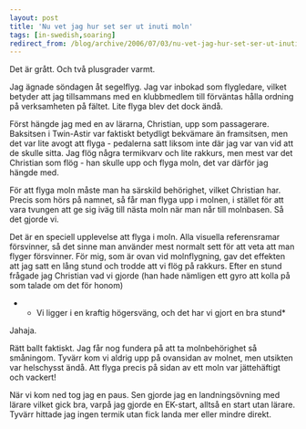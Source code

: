 ```yaml
---
layout: post
title: 'Nu vet jag hur set ser ut inuti moln'
tags: [in-swedish,soaring]
redirect_from: /blog/archive/2006/07/03/nu-vet-jag-hur-set-ser-ut-inuti-moln
---
```


Det är grått. Och två plusgrader varmt.

Jag ägnade söndagen åt segelflyg. Jag var inbokad som flygledare, vilket
betyder att jag tillsammans med en klubbmedlem till förväntas hålla
ordning på verksamheten på fältet. Lite flyga blev det dock ändå.

Först hängde jag med en av lärarna, Christian, upp som passagerare.
Baksitsen i Twin-Astir var faktiskt betydligt bekvämare än framsitsen,
men det var lite avogt att flyga - pedalerna satt liksom inte där jag
var van vid att de skulle sitta. Jag flög några termikvarv och lite
rakkurs, men mest var det Christian som flög - han skulle upp och flyga
moln, det var därför jag hängde med.

För att flyga moln måste man ha särskild behörighet, vilket Christian
har. Precis som hörs på namnet, så får man flyga upp i molnen, i stället
för att vara tvungen att ge sig iväg till nästa moln när man når till
molnbasen. Så det gjorde vi.

Det är en speciell upplevelse att flyga i moln. Alla visuella
referensramar försvinner, så det sinne man använder mest normalt sett
för att veta att man flyger försvinner. För mig, som är ovan vid
molnflygning, gav det effekten att jag satt en lång stund och trodde att
vi flög på rakkurs. Efter en stund frågade jag Christian vad vi gjorde
(han hade nämligen ett gyro att kolla på som talade om det för honom)

-   -   Vi ligger i en kraftig högersväng, och det har vi gjort en bra
        stund\*

Jahaja.

Rätt ballt faktiskt. Jag får nog fundera på att ta molnbehörighet så
småningom. Tyvärr kom vi aldrig upp på ovansidan av molnet, men utsikten
var helschysst ändå. Att flyga precis på sidan av ett moln var
jättehäftigt och vackert!

När vi kom ned tog jag en paus. Sen gjorde jag en landningsövning med
lärare vilket gick bra, varpå jag gjorde en EK-start, alltså en start
utan lärare. Tyvärr hittade jag ingen termik utan fick landa mer eller
mindre direkt.

